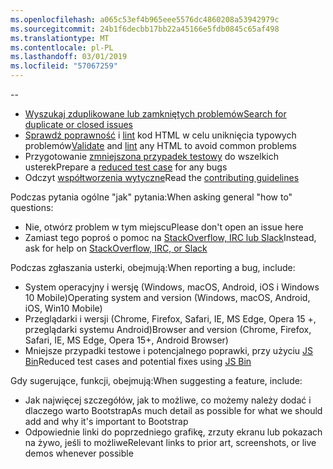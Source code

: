 ```yaml
---
ms.openlocfilehash: a065c53ef4b965eee5576dc4860208a53942979c
ms.sourcegitcommit: 24b1f6decbb17bb22a45166e5fdb0845c65af498
ms.translationtype: MT
ms.contentlocale: pl-PL
ms.lasthandoff: 03/01/2019
ms.locfileid: "57067259"
---
```

--

- [<span data-ttu-id="bda65-101">Wyszukaj zduplikowane lub zamkniętych problemów</span><span class="sxs-lookup"><span data-stu-id="bda65-101">Search for duplicate or closed issues</span></span>](https://github.com/twbs/bootstrap/issues?utf8=%E2%9C%93&q=is%3Aissue)
- <span data-ttu-id="bda65-102">[Sprawdź poprawność](http://validator.w3.org/nu/) i [lint](https://github.com/twbs/bootlint#in-the-browser) kod HTML w celu uniknięcia typowych problemów</span><span class="sxs-lookup"><span data-stu-id="bda65-102">[Validate](http://validator.w3.org/nu/) and [lint](https://github.com/twbs/bootlint#in-the-browser) any HTML to avoid common problems</span></span>
- <span data-ttu-id="bda65-103">Przygotowanie [zmniejszona przypadek testowy](https://css-tricks.com/reduced-test-cases/) do wszelkich usterek</span><span class="sxs-lookup"><span data-stu-id="bda65-103">Prepare a [reduced test case](https://css-tricks.com/reduced-test-cases/) for any bugs</span></span>
- <span data-ttu-id="bda65-104">Odczyt [współtworzenia wytyczne](https://github.com/twbs/bootstrap/blob/master/CONTRIBUTING.md)</span><span class="sxs-lookup"><span data-stu-id="bda65-104">Read the [contributing guidelines](https://github.com/twbs/bootstrap/blob/master/CONTRIBUTING.md)</span></span>

<span data-ttu-id="bda65-105">Podczas pytania ogólne "jak" pytania:</span><span class="sxs-lookup"><span data-stu-id="bda65-105">When asking general "how to" questions:</span></span>

- <span data-ttu-id="bda65-106">Nie, otwórz problem w tym miejscu</span><span class="sxs-lookup"><span data-stu-id="bda65-106">Please don't open an issue here</span></span>
- <span data-ttu-id="bda65-107">Zamiast tego poproś o pomoc na [StackOverflow, IRC lub Slack](https://github.com/twbs/bootstrap/blob/master/README.md#community)</span><span class="sxs-lookup"><span data-stu-id="bda65-107">Instead, ask for help on [StackOverflow, IRC, or Slack](https://github.com/twbs/bootstrap/blob/master/README.md#community)</span></span>

<span data-ttu-id="bda65-108">Podczas zgłaszania usterki, obejmują:</span><span class="sxs-lookup"><span data-stu-id="bda65-108">When reporting a bug, include:</span></span>

- <span data-ttu-id="bda65-109">System operacyjny i wersję (Windows, macOS, Android, iOS i Windows 10 Mobile)</span><span class="sxs-lookup"><span data-stu-id="bda65-109">Operating system and version (Windows, macOS, Android, iOS, Win10 Mobile)</span></span>
- <span data-ttu-id="bda65-110">Przeglądarki i wersji (Chrome, Firefox, Safari, IE, MS Edge, Opera 15 +, przeglądarki systemu Android)</span><span class="sxs-lookup"><span data-stu-id="bda65-110">Browser and version (Chrome, Firefox, Safari, IE, MS Edge, Opera 15+, Android Browser)</span></span>
- <span data-ttu-id="bda65-111">Mniejsze przypadki testowe i potencjalnego poprawki, przy użyciu [JS Bin](https://jsbin.com)</span><span class="sxs-lookup"><span data-stu-id="bda65-111">Reduced test cases and potential fixes using [JS Bin](https://jsbin.com)</span></span>

<span data-ttu-id="bda65-112">Gdy sugerujące, funkcji, obejmują:</span><span class="sxs-lookup"><span data-stu-id="bda65-112">When suggesting a feature, include:</span></span>

- <span data-ttu-id="bda65-113">Jak najwięcej szczegółów, jak to możliwe, co możemy należy dodać i dlaczego warto Bootstrap</span><span class="sxs-lookup"><span data-stu-id="bda65-113">As much detail as possible for what we should add and why it's important to Bootstrap</span></span>
- <span data-ttu-id="bda65-114">Odpowiednie linki do poprzedniego grafikę, zrzuty ekranu lub pokazach na żywo, jeśli to możliwe</span><span class="sxs-lookup"><span data-stu-id="bda65-114">Relevant links to prior art, screenshots, or live demos whenever possible</span></span>
